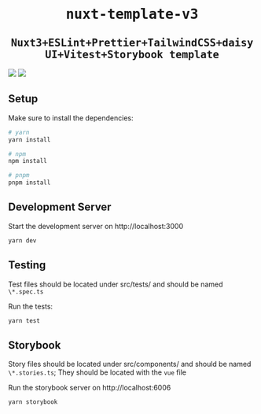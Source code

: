 <div align="center">
<samp>

# nuxt-template-v3

## Nuxt3+ESLint+Prettier+TailwindCSS+daisyUI+Vitest+Storybook template

</samp>
</div>

<img src="https://img.shields.io/badge/-Nuxt3-00C58E.svg?logo=nuxt.js&style=popout">
<img src="https://img.shields.io/badge/-Typescript-007ACC.svg?logo=typescript&style=popout">

## Setup

Make sure to install the dependencies:

```bash
# yarn
yarn install

# npm
npm install

# pnpm
pnpm install
```

## Development Server

Start the development server on http://localhost:3000

```bash
yarn dev
```

## Testing

Test files should be located under src/tests/ and should be named `\*.spec.ts`

Run the tests:

```bash
yarn test
```

## Storybook

Story files should be located under src/components/ and should be named `\*.stories.ts`; They should be located with the `vue` file

Run the storybook server on http://localhost:6006

```bash
yarn storybook
```
